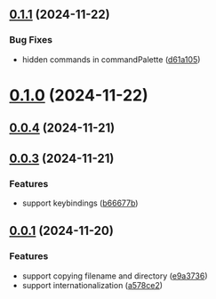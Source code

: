 ## [0.1.1](https://github.com/chouchouji/copy-filename-pro/compare/v0.1.0...v0.1.1) (2024-11-22)


### Bug Fixes

* hidden commands in commandPalette ([d61a105](https://github.com/chouchouji/copy-filename-pro/commit/d61a1052a417d0cb534b5fdf63a09f6a095ad388))



# [0.1.0](https://github.com/chouchouji/copy-filename-pro/compare/v0.0.4...v0.1.0) (2024-11-22)



## [0.0.4](https://github.com/chouchouji/copy-filename-pro/compare/v0.0.3...v0.0.4) (2024-11-21)



## [0.0.3](https://github.com/chouchouji/copy-filename-pro/compare/v0.0.1...v0.0.3) (2024-11-21)


### Features

* support keybindings ([b66677b](https://github.com/chouchouji/copy-filename-pro/commit/b66677b3077f7f8c85d575305fc5909323698105))



## [0.0.1](https://github.com/chouchouji/copy-filename-pro/compare/e9a37360792b214f969a091b52c52ed33ec975c0...v0.0.1) (2024-11-20)


### Features

* support copying filename and directory ([e9a3736](https://github.com/chouchouji/copy-filename-pro/commit/e9a37360792b214f969a091b52c52ed33ec975c0))
* support internationalization ([a578ce2](https://github.com/chouchouji/copy-filename-pro/commit/a578ce213b9e91d68fdd0deaeaa909e90af9f556))



